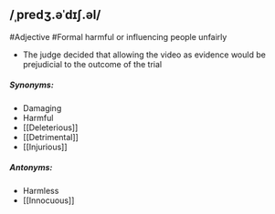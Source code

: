 ## /ˌpredʒ.əˈdɪʃ.əl/  
#Adjective #Formal
harmful or influencing people unfairly  

- The judge decided that allowing the video as evidence would be prejudicial to the outcome of the trial

##### Synonyms:
- Damaging
- Harmful
- [[Deleterious]]
- [[Detrimental]]
- [[Injurious]]

##### Antonyms:
- Harmless
- [[Innocuous]]